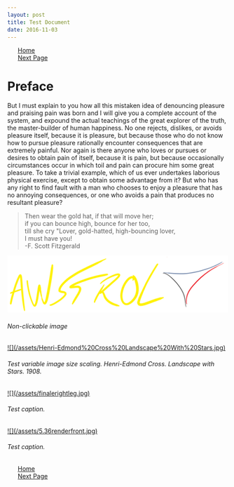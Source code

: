 ```yaml
---
layout: post
title: Test Document
date: 2016-11-03
---
```

<ul class="button">
  <div class="button0"><a href="//trebor2.github.io/index.html">Home</a></div>
  <div class="button0"><a href="//trebor2.github.io/early-designs.html">Next Page</a></div>
</ul>

# Preface
But I must explain to you how all this mistaken idea of denouncing pleasure and praising pain was born and I will give you a complete account of the system, and expound the actual teachings of the great explorer of the truth, the master-builder of human happiness. No one rejects, dislikes, or avoids pleasure itself, because it is pleasure, but because those who do not know how to pursue pleasure rationally encounter consequences that are extremely painful. Nor again is there anyone who loves or pursues or desires to obtain pain of itself, because it is pain, but because occasionally circumstances occur in which toil and pain can procure him some great pleasure. To take a trivial example, which of us ever undertakes laborious physical exercise, except to obtain some advantage from it? But who has any right to find fault with a man who chooses to enjoy a pleasure that has no annoying consequences, or one who avoids a pain that produces no resultant pleasure?

> Then wear the gold hat, if that will move her;<br> if you can bounce high, bounce for her too,<br>till she cry "Lover, gold-hatted, high-bouncing lover,<br>I must have you!<br>-F. Scott Fitzgerald

![](/assets/Awstrol%20Cover.PNG)
<h6>Non-clickable image</h6>
<a href="/assets/Henri-Edmond%20Cross%20Landscape%20With%20Stars.jpg" target="_blank">![](/assets/Henri-Edmond%20Cross%20Landscape%20With%20Stars.jpg)</a>
<h6>Test variable image size scaling. Henri-Edmond Cross. <i>Landscape with Stars</i>. 1908.</h6>
<a href="/assets/finalerightleg.jpg" target="_blank">![](/assets/finalerightleg.jpg)</a>
<h6>Test caption.</h6>
<a href="/assets/5.36renderfront.jpg" target="_blank">![](/assets/5.36renderfront.jpg)</a>
<h6>Test caption.</h6>
<ul class="button">
  <div class="button0"><a href="//trebor2.github.io/index.html">Home</a></div>
  <div class="button0"><a href="//trebor2.github.io/early-designs.html">Next Page</a></div>
</ul>
